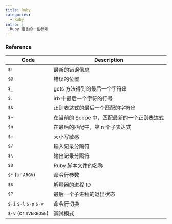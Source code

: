 ```yaml
---
title: Ruby
categories:
  - Ruby
intro: |
  Ruby 语言的一些参考
---
```


### Reference

| Code                    | Description                                 |
| ----------------------- | ------------------------------------------- |
| `$!`                    | 最新的错误信息                              |
| `$@`                    | 错误的位置                                  |
| `$_`                    | gets 方法得到的最后一个字符串               |
| `$.`                    | irb 中最后一个字符的行号                    |
| `$&`                    | 正则表达式的最后一个匹配的字符串            |
| `$~`                    | 在当前的 Scope 中，匹配最新的一个正则表达式 |
| `$n`                    | 在最后的匹配中，第 n 个子表达式             |
| `$=`                    | 大小写敏感                                  |
| `$/`                    | 输入记录分隔符                              |
| `$\`                    | 输出记录分隔符                              |
| `$0`                    | Ruby 脚本文件的名称                         |
| `$*` (or `ARGV`)        | 命令行参数                                  |
| `$$`                    | 解释器的进程 ID                             |
| `$?`                    | 最后一个子进程的退出状态                    |
| `$-i` `$-l` `$-p` `$-v` | 命令行切换                                  |
| `$-v` (or `$VERBOSE`)   | 调试模式                                    |
